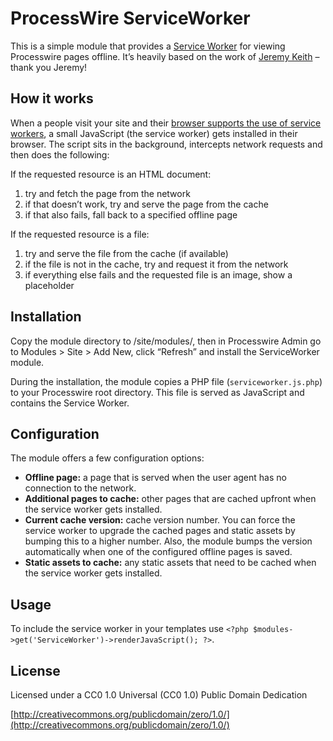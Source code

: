 # ProcessWire ServiceWorker

This is a simple module that provides a [Service Worker](https://developers.google.com/web/fundamentals/getting-started/primers/service-workers) for viewing Processwire pages offline. It’s heavily based on the work of [Jeremy Keith](https://adactio.com) – thank you Jeremy!

## How it works

When a people visit your site and their [browser supports the use of service workers](http://caniuse.com/#feat=serviceworkers), a small JavaScript (the service worker) gets installed in their browser. The script sits in the background, intercepts network requests and then does the following:

If the requested resource is an HTML document:

1. try and fetch the page from the network
2. if that doesn’t work, try and serve the page from the cache
3. if that also fails, fall back to a specified offline page

If the requested resource is a file:

1. try and serve the file from the cache (if available)
2. if the file is not in the cache, try and request it from the network
3. if everything else fails and the requested file is an image, show a placeholder

## Installation

Copy the module directory to /site/modules/, then in Processwire Admin go to Modules > Site > Add New, click “Refresh” and install the ServiceWorker module.

During the installation, the module copies a PHP file (`serviceworker.js.php`) to your Processwire root directory. This file is served as JavaScript and contains the Service Worker.

## Configuration

The module offers a few configuration options:

* __Offline page:__ a page that is served when the user agent has no connection to the network.
* __Additional pages to cache:__ other pages that are cached upfront when the service worker gets installed.
* __Current cache version:__ cache version number. You can force the service worker to upgrade the cached pages and static assets by bumping this to a higher number. Also, the module bumps the version automatically when one of the configured offline pages is saved.
* __Static assets to cache:__ any static assets that need to be cached when the service worker gets installed.

## Usage

To include the service worker in your templates use `<?php $modules->get('ServiceWorker')->renderJavaScript(); ?>`.

## License

Licensed under a CC0 1.0 Universal (CC0 1.0) Public Domain Dedication

[http://creativecommons.org/publicdomain/zero/1.0/](http://creativecommons.org/publicdomain/zero/1.0/)

